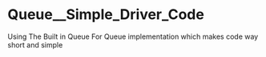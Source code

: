 # Queue__Simple_Driver_Code
Using The Built in Queue For Queue implementation which makes code way short and simple
